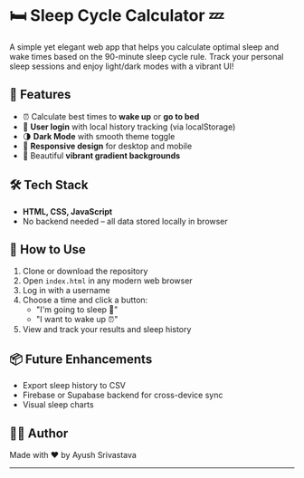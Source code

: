 # 🛏️ Sleep Cycle Calculator 💤

A simple yet elegant web app that helps you calculate optimal sleep and wake times based on the 90-minute sleep cycle rule. Track your personal sleep sessions and enjoy light/dark modes with a vibrant UI!

## 🌟 Features

- ⏰ Calculate best times to **wake up** or **go to bed**
- 👤 **User login** with local history tracking (via localStorage)
- 🌗 **Dark Mode** with smooth theme toggle
- 📱 **Responsive design** for desktop and mobile
- 🎨 Beautiful **vibrant gradient backgrounds**

## 🛠️ Tech Stack

- **HTML, CSS, JavaScript**
- No backend needed – all data stored locally in browser

## 🚀 How to Use

1. Clone or download the repository
2. Open `index.html` in any modern web browser
3. Log in with a username
4. Choose a time and click a button:
   - "I'm going to sleep 🛌"
   - "I want to wake up ⏰"
5. View and track your results and sleep history



## 📦 Future Enhancements

- Export sleep history to CSV
- Firebase or Supabase backend for cross-device sync
- Visual sleep charts

## 👨‍💻 Author

Made with ❤️ by Ayush Srivastava

---

